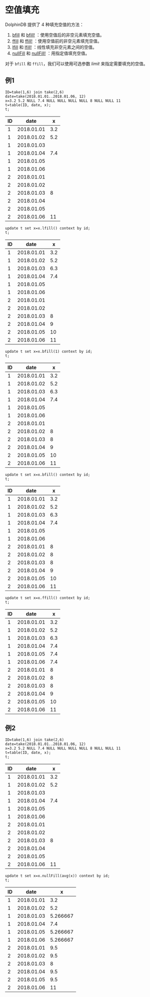 # 空值填充

DolphinDB 提供了 4 种填充空值的方法：

1. [bfill](../../funcs/b/bfill.md) 和 [bfill!](../../funcs/b/bfill_.md) ：使用空值后的非空元素填充空值。
2. [ffill](../../funcs/f/ffill.md) 和 [ffill!](../../funcs/f/ffill_.md) ：使用空值前的非空元素填充空值。
3. [lfill](../../funcs/l/lfill.md) 和 [lfill!](../../funcs/l/lfill_.md) ：线性填充非空元素之间的空值。
4. [nullFill](../../funcs/n/nullFill.md) 和
   [nullFill!](../../funcs/n/nullFill_.md) ：用指定值填充空值。

对于 `bfill` 和 `ffill`，我们可以使用可选参数
*limit* 来指定需要填充的空值。

## 例1

```
ID=take(1,6) join take(2,6)
date=take(2018.01.01..2018.01.06, 12)
x=3.2 5.2 NULL 7.4 NULL NULL NULL NULL 8 NULL NULL 11
t=table(ID, date, x);
t;
```

| ID | date | x |
| --- | --- | --- |
| 1 | 2018.01.01 | 3.2 |
| 1 | 2018.01.02 | 5.2 |
| 1 | 2018.01.03 |  |
| 1 | 2018.01.04 | 7.4 |
| 1 | 2018.01.05 |  |
| 1 | 2018.01.06 |  |
| 2 | 2018.01.01 |  |
| 2 | 2018.01.02 |  |
| 2 | 2018.01.03 | 8 |
| 2 | 2018.01.04 |  |
| 2 | 2018.01.05 |  |
| 2 | 2018.01.06 | 11 |

```
update t set x=x.lfill() context by id;
t;
```

| ID | date | x |
| --- | --- | --- |
| 1 | 2018.01.01 | 3.2 |
| 1 | 2018.01.02 | 5.2 |
| 1 | 2018.01.03 | 6.3 |
| 1 | 2018.01.04 | 7.4 |
| 1 | 2018.01.05 |  |
| 1 | 2018.01.06 |  |
| 2 | 2018.01.01 |  |
| 2 | 2018.01.02 |  |
| 2 | 2018.01.03 | 8 |
| 2 | 2018.01.04 | 9 |
| 2 | 2018.01.05 | 10 |
| 2 | 2018.01.06 | 11 |

```
update t set x=x.bfill(1) context by id;
t;
```

| ID | date | x |
| --- | --- | --- |
| 1 | 2018.01.01 | 3.2 |
| 1 | 2018.01.02 | 5.2 |
| 1 | 2018.01.03 | 6.3 |
| 1 | 2018.01.04 | 7.4 |
| 1 | 2018.01.05 |  |
| 1 | 2018.01.06 |  |
| 2 | 2018.01.01 |  |
| 2 | 2018.01.02 | 8 |
| 2 | 2018.01.03 | 8 |
| 2 | 2018.01.04 | 9 |
| 2 | 2018.01.05 | 10 |
| 2 | 2018.01.06 | 11 |

```
update t set x=x.bfill() context by id;
t;
```

| ID | date | x |
| --- | --- | --- |
| 1 | 2018.01.01 | 3.2 |
| 1 | 2018.01.02 | 5.2 |
| 1 | 2018.01.03 | 6.3 |
| 1 | 2018.01.04 | 7.4 |
| 1 | 2018.01.05 |  |
| 1 | 2018.01.06 |  |
| 2 | 2018.01.01 | 8 |
| 2 | 2018.01.02 | 8 |
| 2 | 2018.01.03 | 8 |
| 2 | 2018.01.04 | 9 |
| 2 | 2018.01.05 | 10 |
| 2 | 2018.01.06 | 11 |

```
update t set x=x.ffill() context by id;
t;
```

| ID | date | x |
| --- | --- | --- |
| 1 | 2018.01.01 | 3.2 |
| 1 | 2018.01.02 | 5.2 |
| 1 | 2018.01.03 | 6.3 |
| 1 | 2018.01.04 | 7.4 |
| 1 | 2018.01.05 | 7.4 |
| 1 | 2018.01.06 | 7.4 |
| 2 | 2018.01.01 | 8 |
| 2 | 2018.01.02 | 8 |
| 2 | 2018.01.03 | 8 |
| 2 | 2018.01.04 | 9 |
| 2 | 2018.01.05 | 10 |
| 2 | 2018.01.06 | 11 |

## 例2

```
ID=take(1,6) join take(2,6)
date=take(2018.01.01..2018.01.06, 12)
x=3.2 5.2 NULL 7.4 NULL NULL NULL NULL 8 NULL NULL 11
t=table(ID, date, x);
t;
```

| ID | date | x |
| --- | --- | --- |
| 1 | 2018.01.01 | 3.2 |
| 1 | 2018.01.02 | 5.2 |
| 1 | 2018.01.03 |  |
| 1 | 2018.01.04 | 7.4 |
| 1 | 2018.01.05 |  |
| 1 | 2018.01.06 |  |
| 2 | 2018.01.01 |  |
| 2 | 2018.01.02 |  |
| 2 | 2018.01.03 | 8 |
| 2 | 2018.01.04 |  |
| 2 | 2018.01.05 |  |
| 2 | 2018.01.06 | 11 |

```
update t set x=x.nullFill(avg(x)) context by id;
t;
```

| ID | date | x |
| --- | --- | --- |
| 1 | 2018.01.01 | 3.2 |
| 1 | 2018.01.02 | 5.2 |
| 1 | 2018.01.03 | 5.266667 |
| 1 | 2018.01.04 | 7.4 |
| 1 | 2018.01.05 | 5.266667 |
| 1 | 2018.01.06 | 5.266667 |
| 2 | 2018.01.01 | 9.5 |
| 2 | 2018.01.02 | 9.5 |
| 2 | 2018.01.03 | 8 |
| 2 | 2018.01.04 | 9.5 |
| 2 | 2018.01.05 | 9.5 |
| 2 | 2018.01.06 | 11 |

